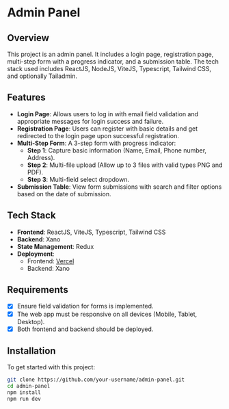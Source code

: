 # Admin Panel

## Overview

This project is an admin panel. It includes a login page, registration page, multi-step form with a progress indicator, and a submission table. The tech stack used includes ReactJS, NodeJS, ViteJS, Typescript, Tailwind CSS, and optionally Tailadmin.

## Features

- **Login Page**: Allows users to log in with email field validation and appropriate messages for login success and failure.
- **Registration Page**: Users can register with basic details and get redirected to the login page upon successful registration.
- **Multi-Step Form**: A 3-step form with progress indicator:
  - **Step 1**: Capture basic information (Name, Email, Phone number, Address).
  - **Step 2**: Multi-file upload (Allow up to 3 files with valid types PNG and PDF).
  - **Step 3**: Multi-field select dropdown.
- **Submission Table**: View form submissions with search and filter options based on the date of submission.

## Tech Stack

- **Frontend**: ReactJS, ViteJS, Typescript, Tailwind CSS 
- **Backend**: Xano
- **State Management**: Redux
- **Deployment**: 
  - Frontend: [Vercel](https://admin-panel-ts26.vercel.app/) 
  - Backend: Xano 

## Requirements

- [x] Ensure field validation for forms is implemented.
- [x] The web app must be responsive on all devices (Mobile, Tablet, Desktop).
- [x] Both frontend and backend should be deployed.

## Installation

To get started with this project:


   ```bash
   git clone https://github.com/your-username/admin-panel.git
   cd admin-panel
   npm install
   npm run dev
   ```
   
